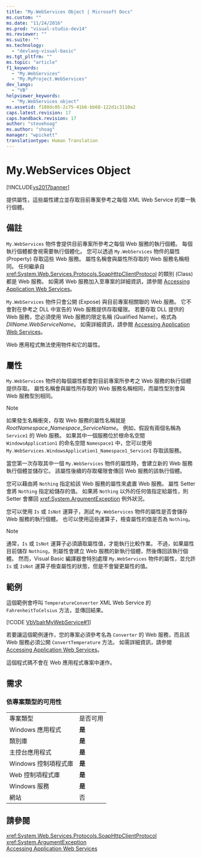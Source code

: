 ```yaml
---
title: "My.WebServices Object | Microsoft Docs"
ms.custom: ""
ms.date: "11/24/2016"
ms.prod: "visual-studio-dev14"
ms.reviewer: ""
ms.suite: ""
ms.technology: 
  - "devlang-visual-basic"
ms.tgt_pltfrm: ""
ms.topic: "article"
f1_keywords: 
  - "My.WebServices"
  - "My.MyProject.WebServices"
dev_langs: 
  - "VB"
helpviewer_keywords: 
  - "My.WebServices object"
ms.assetid: f188dc05-2c75-41b6-bb68-122d1c3110a2
caps.latest.revision: 17
caps.handback.revision: 17
author: "stevehoag"
ms.author: "shoag"
manager: "wpickett"
translationtype: Human Translation
---
```

# My.WebServices Object
[!INCLUDE[vs2017banner](../../../csharp/includes/vs2017banner.md)]

提供屬性，這些屬性建立並存取目前專案參考之每個 XML Web Service 的單一執行個體。  
  
## 備註  
 `My.WebServices` 物件會提供目前專案所參考之每個 Web 服務的執行個體。  每個執行個體都會視需要執行個體化。  您可以透過 `My.WebServices` 物件的屬性 \(Property\) 存取這些 Web 服務。  屬性名稱會與屬性所存取的 Web 服務名稱相同。  任何繼承自 <xref:System.Web.Services.Protocols.SoapHttpClientProtocol> 的類別 \(Class\) 都是 Web 服務。  如需將 Web 服務加入至專案的詳細資訊，請參閱 [Accessing Application Web Services](../../../visual-basic/developing-apps/programming/accessing-application-web-services.md)。  
  
 `My.WebServices` 物件只會公開 \(Expose\) 與目前專案相關聯的 Web 服務。  它不會對在參考之 DLL 中宣告的 Web 服務提供存取權限。  若要存取 DLL 提供的 Web 服務，您必須使用 Web 服務的限定名稱 \(Qualified Name\)，格式為 *DllName*.*WebServiceName*。  如需詳細資訊，請參閱 [Accessing Application Web Services](../../../visual-basic/developing-apps/programming/accessing-application-web-services.md)。  
  
 Web 應用程式無法使用物件和它的屬性。  
  
## 屬性  
 `My.WebServices` 物件的每個屬性都會對目前專案所參考之 Web 服務的執行個體提供存取。  屬性名稱會與屬性所存取的 Web 服務名稱相同，而屬性型別會與 Web 服務型別相同。  
  
> [!NOTE]
>  如果發生名稱衝突，存取 Web 服務的屬性名稱就是 *RootNamespace*\_*Namespace*\_*ServiceName*。  例如，假設有兩個名稱為 `Service1` 的 Web 服務。  如果其中一個服務位於根命名空間 `WindowsApplication1` 的命名空間 `Namespace1` 中，您可以使用 `My.WebServices.WindowsApplication1_Namespace1_Service1` 存取該服務。  
  
 當您第一次存取其中一個 `My.WebServices` 物件的屬性時，會建立新的 Web 服務執行個體並儲存它。  該屬性後續的存取權限會傳回 Web 服務的該執行個體。  
  
 您可以藉由將 `Nothing` 指定給該 Web 服務的屬性來處置 Web 服務。  屬性 Setter 會將 `Nothing` 指定給儲存的值。  如果將 `Nothing` 以外的任何值指定給屬性，則 Setter 會擲回 <xref:System.ArgumentException> 例外狀況。  
  
 您可以使用 `Is` 或 `IsNot` 運算子，測試 `My.WebServices` 物件的屬性是否會儲存 Web 服務的執行個體。  也可以使用這些運算子，檢查屬性的值是否為 `Nothing`。  
  
> [!NOTE]
>  通常，`Is` 或 `IsNot` 運算子必須讀取屬性值，才能執行比較作業。  不過，如果屬性目前儲存 `Nothing`，則屬性會建立 Web 服務的新執行個體，然後傳回該執行個體。  然而，Visual Basic 編譯器會特別處理 `My.WebServices` 物件的屬性，並允許 `Is` 或 `IsNot` 運算子檢查屬性的狀態，但是不會變更屬性的值。  
  
## 範例  
 這個範例會呼叫 `TemperatureConverter` XML Web Service 的 `FahrenheitToCelsius` 方法，並傳回結果。  
  
 [!CODE [VbVbalrMyWebService#1](../CodeSnippet/VS_Snippets_VBCSharp/VbVbalrMyWebService#1)]  
  
 若要讓這個範例運作，您的專案必須參考名為 `Converter` 的 Web 服務，而且該 Web 服務必須公開 `ConvertTemperature` 方法。  如需詳細資訊，請參閱 [Accessing Application Web Services](../../../visual-basic/developing-apps/programming/accessing-application-web-services.md)。  
  
 這個程式碼不會在 Web 應用程式專案中運作。  
  
## 需求  
  
### 依專案類型的可用性  
  
|||  
|-|-|  
|專案類型|是否可用|  
|Windows 應用程式|**是**|  
|類別庫|**是**|  
|主控台應用程式|**是**|  
|Windows 控制項程式庫|**是**|  
|Web 控制項程式庫|**是**|  
|Windows 服務|**是**|  
|網站|否|  
  
## 請參閱  
 <xref:System.Web.Services.Protocols.SoapHttpClientProtocol>   
 <xref:System.ArgumentException>   
 [Accessing Application Web Services](../../../visual-basic/developing-apps/programming/accessing-application-web-services.md)